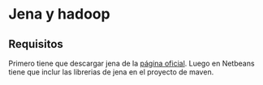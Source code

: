 # Jena y hadoop

## Requisitos

Primero tiene que descargar jena de la [página oficial](https://jena.apache.org/download/index.cgi). Luego en Netbeans tiene que inclur las librerias de jena en el proyecto de maven.